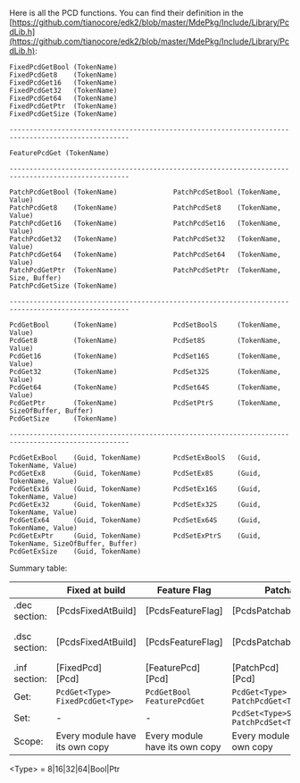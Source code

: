 Here is all the PCD functions. You can find their definition in the [https://github.com/tianocore/edk2/blob/master/MdePkg/Include/Library/PcdLib.h](https://github.com/tianocore/edk2/blob/master/MdePkg/Include/Library/PcdLib.h):
```
FixedPcdGetBool (TokenName)
FixedPcdGet8    (TokenName)
FixedPcdGet16   (TokenName)
FixedPcdGet32   (TokenName)
FixedPcdGet64   (TokenName)
FixedPcdGetPtr  (TokenName)
FixedPcdGetSize (TokenName)

----------------------------------------------------------------------------------------------------

FeaturePcdGet (TokenName)

----------------------------------------------------------------------------------------------------

PatchPcdGetBool (TokenName)              PatchPcdSetBool (TokenName, Value)
PatchPcdGet8    (TokenName)              PatchPcdSet8    (TokenName, Value)
PatchPcdGet16   (TokenName)              PatchPcdSet16   (TokenName, Value)
PatchPcdGet32   (TokenName)              PatchPcdSet32   (TokenName, Value)
PatchPcdGet64   (TokenName)              PatchPcdSet64   (TokenName, Value)
PatchPcdGetPtr  (TokenName)              PatchPcdSetPtr  (TokenName, Size, Buffer)
PatchPcdGetSize (TokenName)

----------------------------------------------------------------------------------------------------

PcdGetBool      (TokenName)              PcdSetBoolS     (TokenName, Value)
PcdGet8         (TokenName)              PcdSet8S        (TokenName, Value)
PcdGet16        (TokenName)              PcdSet16S       (TokenName, Value)
PcdGet32        (TokenName)              PcdSet32S       (TokenName, Value)
PcdGet64        (TokenName)              PcdSet64S       (TokenName, Value)
PcdGetPtr       (TokenName)              PcdSetPtrS      (TokenName, SizeOfBuffer, Buffer)
PcdGetSize      (TokenName)

----------------------------------------------------------------------------------------------------

PcdGetExBool    (Guid, TokenName)        PcdSetExBoolS   (Guid, TokenName, Value)
PcdGetEx8       (Guid, TokenName)        PcdSetEx8S      (Guid, TokenName, Value)
PcdGetEx16      (Guid, TokenName)        PcdSetEx16S     (Guid, TokenName, Value)
PcdGetEx32      (Guid, TokenName)        PcdSetEx32S     (Guid, TokenName, Value)
PcdGetEx64      (Guid, TokenName)        PcdSetEx64S     (Guid, TokenName, Value)
PcdGetExPtr     (Guid, TokenName)        PcdSetExPtrS    (Guid, TokenName, SizeOfBuffer, Buffer)
PcdGetExSize    (Guid, TokenName)
```

Summary table:

|               | Fixed at build                    | Feature Flag                      | Patchable                          | Dynamic                                                      | DynamicEx                                                          |
|---------------|-----------------------------------|-----------------------------------|------------------------------------|--------------------------------------------------------------|--------------------------------------------------------------------|
| .dec section: | [PcdsFixedAtBuild]                | [PcdsFeatureFlag]                 | [PcdsPatchableInModule]            | [PcdsDynamic]                                                | [PcdsDynamicEx]                                                    |
| .dsc section: | [PcdsFixedAtBuild]                | [PcdsFeatureFlag]                 | [PcdsPatchableInModule]            | [PcdsDynamicDefault]<br>[PcdsDynamicHii]<br>[PcdsDynamicVpd] | [PcdsDynamicExDefault]<br>[PcdsDynamicExHii]<br>[PcdsDynamicExVpd] |
| .inf section: | [FixedPcd]<br>[Pcd]               | [FeaturePcd]<br>[Pcd]             | [PatchPcd]<br>[Pcd]                | [Pcd]                                                        | [PcdEx]                                                            |
| Get:          | `PcdGet<Type>`<br>`FixedPcdGet<Type>` | `PcdGetBool`<br>`FeaturePcdGet`       | `PcdGet<Type>`<br>`PatchPcdGet<Type>`  | `PcdGet<Type>`                                                 | `PcdGet<Type>`<br>`PcdGetEx<Type>`                                     |
| Set:          | -                                 | -                                 | `PcdSet<Type>S`<br>`PatchPcdSet<Type>` | `PcdSet<Type>S`                                                | `PcdSet<Type>S`<br>`PcdSetEx<Type>S`                                   |
| Scope:        | Every module have its own copy | Every module have its own copy | Every module have its own copy  | Global for<br>platform                                       | Global for<br>platform                                             |


\<Type\> = 8|16|32|64|Bool|Ptr
